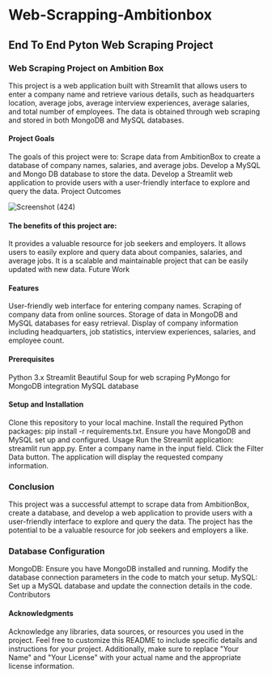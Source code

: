 # Web-Scrapping-Ambitionbox

## End To End Pyton Web Scraping Project

### Web Scraping Project on Ambition Box

This project is a web application built with Streamlit that allows users to enter a company name and retrieve various details, such as headquarters location, average jobs, average interview experiences, average salaries, and total number of employees. The data is obtained through web scraping and stored in both MongoDB and MySQL databases.

#### Project Goals

The goals of this project were to:
Scrape data from AmbitionBox to create a database of company names, salaries, and average jobs.
Develop a MySQL and Mongo DB database to store the data.
Develop a Streamlit web application to provide users with a user-friendly interface to explore and query the data.
Project Outcomes



![Screenshot (424)](https://github.com/VishnuMurali1599/Web-Scrapping-Ambitionbox/assets/133478960/1e4a1768-cb0a-45fd-bb3e-5d4b78a4c52e)


#### The benefits of this project are:

It provides a valuable resource for job seekers and employers.
It allows users to easily explore and query data about companies, salaries, and average jobs.
It is a scalable and maintainable project that can be easily updated with new data.
Future Work

#### Features

User-friendly web interface for entering company names.
Scraping of company data from online sources.
Storage of data in MongoDB and MySQL databases for easy retrieval.
Display of company information including headquarters, job statistics, interview experiences, salaries, and employee count.

#### Prerequisites

Python 3.x
Streamlit
Beautiful Soup for web scraping
PyMongo for MongoDB integration
MySQL database

#### Setup and Installation

Clone this repository to your local machine.
Install the required Python packages: pip install -r requirements.txt.
Ensure you have MongoDB and MySQL set up and configured.
Usage
Run the Streamlit application: streamlit run app.py.
Enter a company name in the input field.
Click the Filter Data  button.
The application will display the requested company information.

### Conclusion

This project was a successful attempt to scrape data from AmbitionBox, create a database, and develop a web application to provide users with a user-friendly interface to explore and query the data. The project has the potential to be a valuable resource for job seekers and employers a like.

### Database Configuration

MongoDB: Ensure you have MongoDB installed and running. Modify the database connection parameters in the code to match your setup.
MySQL: Set up a MySQL database and update the connection details in the code.
Contributors

#### Acknowledgments

Acknowledge any libraries, data sources, or resources you used in the project.
Feel free to customize this README to include specific details and instructions for your project. Additionally, make sure to replace "Your Name" and "Your License" with your actual name and the appropriate license information.
